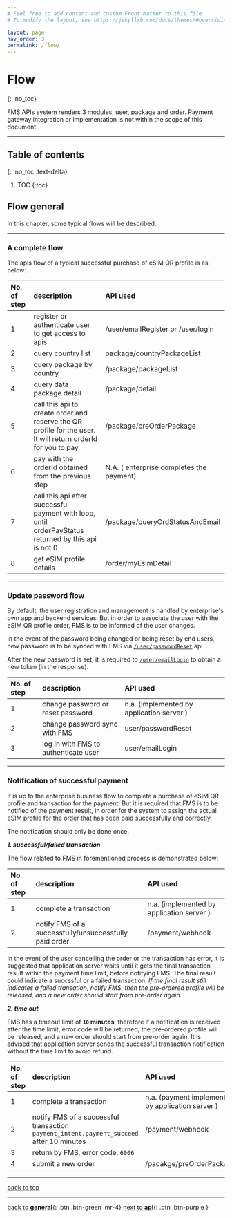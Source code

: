 ```yaml
---
# Feel free to add content and custom Front Matter to this file.
# To modify the layout, see https://jekyllrb.com/docs/themes/#overriding-theme-defaults

layout: page
nav_order: 3
permalink: /flow/
---
```


# Flow

{: .no_toc}

FMS APIs system renders 3 modules, user, package and order. Payment gateway integration or implementation is not within the scope of this document.

---

## Table of contents

{: .no_toc .text-delta}

1. TOC
{:toc}

## Flow general

In this chapter, some typical flows will be described. 

---

### A complete flow

The apis flow of a typical successful purchase of eSIM QR profile is as below:

| No. of step | description | API used|
|:------------|:------------|:----------------------|
| 1           | register or authenticate user to get access to apis        | /user/emailRegister or /user/login  |
| 2           | query  country list         | package/countryPackageList         |
| 3           | query package by country         | /package/packageList         |
| 4           | query data package detail        |   /package/detail   |
| 5           | call this api to create order and reserve the QR profile for the user. It will return orderId for you to pay       |   /package/preOrderPackage    |
| 6           | pay with the orderId obtained from the previous step  | N.A. ( enterprise completes the payment)  |
| 7           | call this api after successful payment with loop, until orderPayStatus returned by this api is not 0  |  /package/queryOrdStatusAndEmail  |
| 8           | get eSIM profile details | /order/myEsimDetail |

---

### Update password flow

By default, the user registration and management is handled by enterprise's own app and backend services. But in order to associate the user with the eSIM QR profile order, FMS is to be informed of the user changes. 

In the event of the password being changed or being reset by end users, new password is to be synced with FMS via [`/user/passwordReset`](http://47.56.82.232:49090/swagger-ui.html#/user-controller/passwordResetUsingPOST) api 

After the new password is set, it is required to [`/user/emailLogin`](http://47.56.82.232:49090/swagger-ui.html#/user-controller/emailLoginUsingPOST) to obtain a new token (in the response).

| No. of step | description | API used|
|:------------|:------------|:----------------------|
| 1           | change password or reset password    | n.a. (implemented by application server )  |
| 2           | change password sync with FMS        | user/passwordReset        |
| 3           | log in with FMS to authenticate user  | user/emailLogin           |

---

### Notification of successful payment

It is up to the enterprise business flow to complete a purchase of eSIM QR profile and transaction for the payment. But it is required that FMS is to be notified of the payment result, in order for the system to assign the actual eSIM profile for the order that has been paid successfully and correctly.  

The notification should only be done once.

**_1. successful/failed transaction_**

The flow related to FMS in forementioned process is demonstrated below:

| No. of step | description | API used|
|:------------|:------------|:----------------------|
| 1           | complete a transaction                     | n.a. (implemented by application server )  |
| 2           | notify FMS of a successfully/unsuccessfully paid order    |    /payment/webhook     |

In the event of the user cancelling the order or the transaction has error, it is suggested that application server waits until it gets the final transaction result within the payment time limit, before notifying FMS. The final result could indicate a succssful or a failed transaction. _If the final result still indicates a failed transation, notify FMS, then the pre-ordered profile will be released, and a new order should start from pre-order again._

**_2. time out_**

FMS has a timeout limit of **`10` minutes**, therefore if a notification is received after the time limit, error code will be returned, the pre-ordered profile will be released, and a new order should start from pre-order again. It is advised that application server sends the successful transaction notification without the time limit to avoid refund. 

| No. of step | description | API used|
|:------------|:------------|:----------------------|
| 1           | complete a transaction                     | n.a. (payment implemented by application server )  |
| 2           | notify FMS of a successful transaction `payment_intent.payment_succeed` after 10 minutes      |    /payment/webhook     |
| 3           | return by FMS, error code: `6006`          |  |
| 4           | submit a new order                         | /pacakge/preOrderPackage |


---

[back to top](/fms-api/flow/#flow)

---
[back to **general**](/fms-api/general){: .btn .btn-green .mr-4}            [next to **api**](/fms-api/apis/){: .btn .btn-purple }